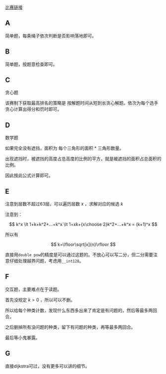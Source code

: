 [比赛链接](https://codeforces.com/contest/1846)

## A

简单题，每条绳子依次判断是否影响落地即可。

## B

简单题，按题意检查即可。

## C

贪心题

该赛制下获取最高排名的策略是 按解题时间从短到长贪心解题。依次为每个选手贪心计算出得分和罚时即可。

## D

数学题

如果完全没有遮挡，面积为 每个三角形的面积 * 三角形数量。

出现遮挡时，被遮挡的高度占总高度的比例的平方，就是被遮挡的面积占总面积的比例。

因此按此公式计算即可。

## E

注意到层数不超过63层。可以遍历层数 $x$ ，求解对应的候选 $k$

注意到：

$$
k^x \lt 1+k+k^2+...+k^x \lt 1+xk+{x\choose 2}k^2+...+k^x = (k+1)^x
$$

所以有

$$
k=\lfloor\sqrt[x]{n}\rfloor
$$

直接用`double pow`的精度是可以通过这题的。不放心可以写二分，但二分需要注意仔细处理越界问题，考虑用`__int128`。

## F

交互题，主要难点在于读题。

首先没规定 $k>0$ ，所以可以不删。

所以给每个种类计数，发现什么东西多出来了肯定是有问题的，然后等最多两回合。

之后删掉所有没问题的种类，留下有问题的种类，再等最多两回合。

最后等小鬼暴露。

## G

直接dijkstra可过，没有更多可以讲的细节。